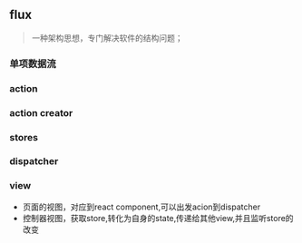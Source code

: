 ## flux
>一种架构思想，专门解决软件的结构问题；

### 单项数据流


### action

### action creator

### stores

### dispatcher

### view
- 页面的视图，对应到react component,可以出发acion到dispatcher
- 控制器视图，获取store,转化为自身的state,传递给其他view,并且监听store的改变

